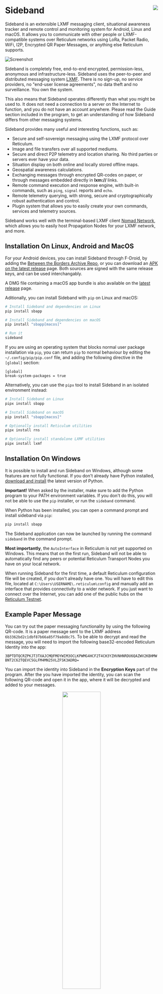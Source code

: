 Sideband <img align="right" src="https://img.shields.io/badge/License-CC%20BY--NC--SA%204.0-lightgrey.svg"/>
=========

Sideband is an extensible LXMF messaging client, situational awareness tracker and remote control and monitoring system for Android, Linux and macOS. It allows you to communicate with other people or LXMF-compatible systems over Reticulum networks using LoRa, Packet Radio, WiFi, I2P, Encrypted QR Paper Messages, or anything else Reticulum supports.

![Screenshot](https://github.com/markqvist/Sideband/raw/main/docs/screenshots/devices_small.webp)

Sideband is completely free, end-to-end encrypted, permission-less, anonymous and infrastructure-less. Sideband uses the peer-to-peer and distributed messaging system [LXMF](https://github.com/markqvist/lxmf "LXMF"). There is no sign-up, no service providers, no "end-user license agreements", no data theft and no surveillance. You own the system.

This also means that Sideband operates differently than what you might be used to. It does not need a connection to a server on the Internet to function, and you do not have an account anywhere. Please read the Guide section included in the program, to get an understanding of how Sideband differs from other messaging systems.

Sideband provides many useful and interesting functions, such as:

- Secure and self-sovereign messaging using the LXMF protocol over Reticulum.
- Image and file transfers over all supported mediums.
- Secure and direct P2P telemetry and location sharing. No third parties or servers ever have your data.
- Situation display on both online and locally stored offline maps.
- Geospatial awareness calculations.
- Exchanging messages through encrypted QR-codes on paper, or through messages embedded directly in **lxm://** links.
- Remote command execution and response engine, with built-in commands, such as `ping`, `signal` reports and `echo`.
- Remote telemetry querying, with strong, secure and cryptographically robust authentication and control.
- Plugin system that allows you to easily create your own commands, services and telemetry sources.


Sideband works well with the terminal-based LXMF client [Nomad Network](https://github.com/markqvist/nomadnet), which allows you to easily host Propagation Nodes for your LXMF network, and more.

## Installation On Linux, Android and MacOS

For your Android devices, you can install Sideband through F-Droid, by adding the [Between the Borders Archive Repo](https://reticulum.betweentheborders.com/fdroid/repo/), or you can download an [APK on the latest release](https://github.com/markqvist/Sideband/releases/latest) page. Both sources are signed with the same release keys, and can be used interchangably.

A DMG file containing a macOS app bundle is also available on the  [latest release](https://github.com/markqvist/Sideband/releases/latest) page.

Aditionally, you can install Sideband with ``pip`` on Linux and macOS:

```bash
# Install Sideband and dependencies on Linux
pip install sbapp

# Install Sideband and dependencies on macOS
pip install "sbapp[macos]"

# Run it
sideband

```

If you are using an operating system that blocks normal user package installation via `pip`, you can return `pip` to normal behaviour by editing the `~/.config/pip/pip.conf` file, and adding the following directive in the `[global]` section:

```text
[global]
break-system-packages = true
```

Alternatively, you can use the `pipx` tool to install Sideband in an isolated environment instead:

```bash
# Install Sideband on Linux
pipx install sbapp

# Install Sideband on macOS
pip install "sbapp[macos]"

# Optionally install Reticulum utilities
pipx install rns

# Optionally install standalone LXMF utilities
pipx install lxmf
```

## Installation On Windows

It is possible to install and run Sideband on Windows, although some features are not fully functional. If you don't already have Python installed, [download and install](https://www.python.org/downloads/) the latest version of Python.

**Important!** When asked by the installer, make sure to add the Python program to your PATH environment variables. If you don't do this, you will not be able to use the `pip` installer, or run the `sideband` command.

When Python has been installed, you can open a command prompt and install sideband via `pip`:

```bash
pip install sbapp
```

The Sideband application can now be launched by running the command `sideband` in the command prompt.

**Most importantly**, the `AutoInterface` in Reticulum is not yet supported on Windows. This means that on the first run, Sideband will not be able to automatically find any peers or potential Reticulum Transport Nodes you have on your local network.

When running Sideband for the first time, a default Reticulum configuration file will be created, if you don't already have one. You will have to edit this file, located at `C:\Users\USERNAME\.reticulum\config` and manually add an interface that provides connectivity to a wider network. If you just want to connect over the Internet, you can add one of the public hubs on the [Reticulum Testnet](https://reticulum.network/connect.html).

## Example Paper Message

You can try out the paper messaging functionality by using the following QR-code. It is a paper message sent to the LXMF address `6b3362bd2c1dbf87b66a85f79a8d8c75`. To be able to decrypt and read the message, you will need to import the following base32-encoded Reticulum Identity into the app:

`3BPTDTQCRZPKJT3TXAJCMQFMOYWIM3OCLKPWMG4HCF2T4CH3YZHVNHNRDU6QAZWV2KBHMWBNT2C62TQEVC5GLFM4MN25VLZFSK3ADRQ=`

You can import the identity into Sideband in the **Encryption Keys** part of the program. After the you have imported the identity, you can scan the following QR-code and open it in the app, where it will be decrypted and added to your messages.

<p align="center"><img width="50%" src="https://raw.githubusercontent.com/markqvist/LXMF/master/docs/paper_msg_test.png"/></p>

You can also find the entire message in <a href="lxm://azNivSwdv4e2aoX3mo2MdTAozuI7BlzrLlHULmnVgpz3dNT9CMPVwgywzCJP8FVogj5j_kU7j7ywuvBNcr45kRTrd19c3iHenmnSDe4VEd6FuGsAiT0Khzl7T81YZHPTDhRNp0FdhDE9AJ7uphw7zKMyqhHHxOxqrYeBeKF66gpPxDceqjsOApvsSwggjcuHBx9OxOBy05XmnJxA1unCKgvNfOFYc1T47luxoY3c0dLOJnJPwZuFRytx2TXlQNZzOJ28yTEygIfkDqEO9mZi5lgev7XZJ0DvgioQxMIyoCm7lBUzfq66zW3SQj6vHHph7bhr36dLOCFgk4fZA6yia2MlTT9KV66Tn2l8mPNDlvuSAJhwDA_xx2PN9zKadCjo9sItkAp8r-Ss1CzoUWZUAyT1oDw7ly6RrzGBG-e3eM3CL6u1juIeFiHby7_3cON-6VTUuk4xR5nwKlFTu5vsYMVXe5H3VahiDSS4Q1aqX7I">this link</a>:

`lxm://azNivSwdv4e2aoX3mo2MdTAozuI7BlzrLlHULmnVgpz3dNT9CMPVwgywzCJP8FVogj5j_kU7j7ywuvBNcr45kRTrd19c3iHenmnSDe4VEd6FuGsAiT0Khzl7T81YZHPTDhRNp0FdhDE9AJ7uphw7zKMyqhHHxOxqrYeBeKF66gpPxDceqjsOApvsSwggjcuHBx9OxOBy05XmnJxA1unCKgvNfOFYc1T47luxoY3c0dLOJnJPwZuFRytx2TXlQNZzOJ28yTEygIfkDqEO9mZi5lgev7XZJ0DvgioQxMIyoCm7lBUzfq66zW3SQj6vHHph7bhr36dLOCFgk4fZA6yia2MlTT9KV66Tn2l8mPNDlvuSAJhwDA_xx2PN9zKadCjo9sItkAp8r-Ss1CzoUWZUAyT1oDw7ly6RrzGBG-e3eM3CL6u1juIeFiHby7_3cON-6VTUuk4xR5nwKlFTu5vsYMVXe5H3VahiDSS4Q1aqX7I`

On operating systems that allow for registering custom URI-handlers, you can click the link, and it will be decoded directly in your LXMF client. This works with Sideband on Android.

## Support Sideband Development
You can help support the continued development of open, free and private communications systems by donating via one of the following channels:

- Monero:
  ```
  84FpY1QbxHcgdseePYNmhTHcrgMX4nFfBYtz2GKYToqHVVhJp8Eaw1Z1EedRnKD19b3B8NiLCGVxzKV17UMmmeEsCrPyA5w
  ```
- Ethereum
  ```
  0xFDabC71AC4c0C78C95aDDDe3B4FA19d6273c5E73
  ```
- Bitcoin
  ```
  35G9uWVzrpJJibzUwpNUQGQNFzLirhrYAH
  ```
- Ko-Fi: https://ko-fi.com/markqvist

<br/>

## Development Roadmap

- <s>Secure and private location and telemetry sharing</s>
- <s>Including images in messages</s>
- <s>Sending file attachments</s>
- <s>Offline and online maps</s>
- <s>Paper messages</s>
- <s>Using Sideband as a Reticulum Transport Instance</s>
- <s>Encryption keys export and import</s>
- <s>Plugin support for commands, services and telemetry</s>
- Sending voice messages (using Codec2 and Opus)
- Implementing the Local Broadcasts feature
- LXMF sneakernet functionality
- Network visualisation and test tools
- A debug log viewer
- Better message sorting mechanism
- Fix I2P status not being displayed correctly when the I2P router disappears unexpectedly
- Adding a Linux .desktop file
- Adding a Nomad Net page browser

## License
Unless otherwise noted, this work is licensed under a [Creative Commons Attribution-NonCommercial-ShareAlike 4.0 International License][cc-by-nc-sa].

Permission is hereby granted to use Sideband in binary form, for any and all purposes, and to freely distribute binary copies of the program, so long as no payment or compensation is charged or received for such distribution or use.

<img src="https://licensebuttons.net/l/by-nc-sa/4.0/88x31.png" align="right">

[cc-by-nc-sa]: http://creativecommons.org/licenses/by-nc-sa/4.0/
[cc-by-nc-sa-image]: https://licensebuttons.net/l/by-nc-sa/4.0/88x31.png
[cc-by-nc-sa-shield]: https://img.shields.io/badge/License-CC%20BY--NC--SA%204.0-lightgrey.svg


*Device screenshots generated with [deviceframes](https://deviceframes.com). Thanks!*
